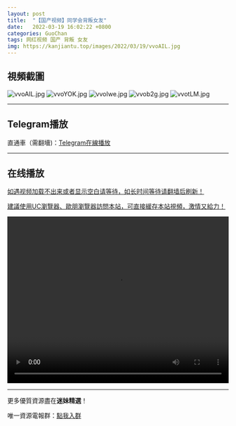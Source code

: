 ```yaml
---
layout: post
title:  "【国产视频】同学会背叛女友"
date:   2022-03-19 16:02:22 +0800
categories: GuoChan
tags: 网红视频 国产 背叛 女友
img: https://kanjiantu.top/images/2022/03/19/vvoAIL.jpg
---
```



## 視頻截圖

![vvoAIL.jpg](https://kanjiantu.top/images/2022/03/19/vvoAIL.jpg)
![vvoYOK.jpg](https://kanjiantu.top/images/2022/03/19/vvoYOK.jpg)
![vvoIwe.jpg](https://kanjiantu.top/images/2022/03/19/vvoIwe.jpg)
![vvob2g.jpg](https://kanjiantu.top/images/2022/03/19/vvob2g.jpg)
![vvotLM.jpg](https://kanjiantu.top/images/2022/03/19/vvotLM.jpg)

* * *
## Telegram播放

直通車（需翻墻)：[Telegram在線播放](https://t.me/mimeijingxuan/226)

* * *
## 在线播放
<u>如遇视频加载不出来或者显示空白请等待，如长时间等待请翻墙后刷新！</u>

<u>建議使用UC瀏覽器、歐朋瀏覽器訪問本站，可直接緩存本站視頻，激情又給力！</u>
<center><video src="https://cdn.publer.io/uploads/videos/62421362db27975e38c8af78/103210bb313700195b1e03997c40a12d.mp4" width="100%" height="380px" controls="controls"></video></center>

* * *
更多優質資源盡在**迷妹精選**！

唯一資源電報群：[點我入群](https://t.me/mimeijingxuan)


